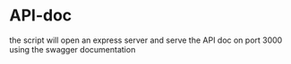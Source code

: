 # API-doc

the script will open an express server and serve the API doc on port 3000 using the swagger documentation
